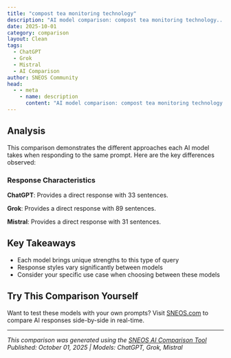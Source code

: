 ```yaml
---
title: "compost tea monitoring technology"
description: "AI model comparison: compost tea monitoring technology..."
date: 2025-10-01
category: comparison
layout: Clean
tags:
  - ChatGPT
  - Grok
  - Mistral
  - AI Comparison
author: SNEOS Community
head:
  - - meta
    - name: description
      content: "AI model comparison: compost tea monitoring technology..."
---
```


<ChatComparison
  title="compost tea monitoring technology"
  prompt="compost tea monitoring technology"
  :responses='{"ChatGPT": "Compost tea monitoring technology refers to the tools and systems used to track, measure, and analyze the quality and efficacy of compost tea during its brewing and application processes. Compost tea is a liquid extract brewed from compost that contains beneficial microorganisms, nutrients, and organic matter, used to improve soil health and plant growth. Monitoring its characteristics ensures optimal microbial activity, nutrient availability, and overall effectiveness.\n\n### Key Aspects of Compost Tea Monitoring Technology:\n\n1. **Parameters Monitored:**\n - **Microbial Activity:** Concentration and diversity of beneficial bacteria, fungi, and other microorganisms.\n - **Oxygen Levels:** Dissolved oxygen (DO) is critical for aerobic microbes; insufficient oxygen can lead to harmful anaerobic bacteria.\n - **Temperature:** Affects microbial growth rates and diversity.\n - **pH Levels:** Influences microbial activity and nutrient availability.\n - **Electrical Conductivity (EC):** Indicates nutrient concentration.\n - **Turbidity/Color:** Can provide a rough estimate of microbial biomass.\n\n2. **Technologies and Tools:**\n\n - **Dissolved Oxygen Sensors:** Measure oxygen levels to ensure aerobic conditions during brewing.\n - **pH Meters:** Monitors acidity or alkalinity of tea.\n - **Thermometers or Temperature Probes:** Tracks temperature to maintain optimal microbial growth.\n - **Turbidity Meters or Spectrophotometers:** Assesses microbial density.\n - **Microbial DNA Sequencing and qPCR:** Advanced lab techniques to identify microbial species and quantify populations.\n - **Ion-Selective Electrodes:** For monitoring nutrient ions like nitrate, phosphate, or potassium.\n - **Smart Brewing Systems:** Automated compost tea brewers integrate sensors and controls to optimize brewing conditions in real-time.\n - **Mobile Apps and IoT Devices:** Allow remote monitoring, data logging, and analysis.\n\n3. **Applications:**\n - Ensuring consistent quality and effectiveness of compost tea.\n - Preventing the growth of harmful pathogens.\n - Calibrating brewing times and ingredient ratios.\n - Researching microbial ecology and interactions in compost tea.\n - Providing data for agronomic decision-making.\n\n### Examples of Compost Tea Monitoring Products:\n\n- **Aquaforest O2 or Hach DO meters:** Portable dissolved oxygen meters.\n- **Bluelab pH and EC meters:** Popular in horticulture for monitoring liquid nutrient solutions.\n- **Aranet Wireless Sensors:** For remote temperature and humidity monitoring.\n- **Custom IoT Sensor Platforms:** Some organizations develop tailored compost tea monitoring setups using Arduino or Raspberry Pi-based sensors.\n\n### Summary\nEffective compost tea monitoring technology combines real-time sensing, microbial analysis, and data management to ensure that brewed compost tea is rich in beneficial organisms and nutrients. This improves its performance as a soil amendment and plant growth enhancer.\n\nIf you want, I can provide recommendations for specific products or discuss how to set up your own compost tea monitoring system. Would you like that?", "Grok": "Compost tea, a nutrient-rich solution made by steeping compost in water, is widely used in organic farming and gardening to boost soil health and plant growth. However, producing high-quality compost tea requires careful monitoring to ensure beneficial microbial activity, prevent contamination, and maintain optimal conditions. Advances in technology have made it easier to monitor and manage the production of compost tea. Below is an overview of compost tea monitoring technologies and tools, as well as their applications.\n\n---\n\n### 1. Key Parameters for Monitoring Compost Tea\nTo ensure the quality of compost tea, the following parameters are commonly monitored:\n- **Dissolved Oxygen (DO):** Aerobic conditions are essential for beneficial microbial activity. Low oxygen levels can lead to anaerobic conditions, fostering harmful pathogens.\n- **pH Levels:** The acidity or alkalinity of the tea impacts microbial activity and nutrient availability.\n- **Temperature:** Temperature influences microbial growth rates. Excessive heat or cold can harm beneficial microbes.\n- **Electrical Conductivity (EC):** Measures nutrient concentration in the solution. High EC may indicate over-fertilization or salt buildup.\n- **Microbial Activity/Diversity:** Ensuring a healthy population of beneficial microorganisms (e.g., bacteria, fungi, protozoa) is critical.\n- **Pathogen Presence:** Monitoring for harmful pathogens like E. coli or Salmonella is essential for safety.\n- **Nutrient Content:** Checking for levels of nitrogen, phosphorus, potassium, and other micronutrients.\n\n---\n\n### 2. Compost Tea Monitoring Technologies\nSeveral technologies and tools are available for monitoring compost tea production. These range from simple handheld devices to advanced automated systems:\n\n#### a) Dissolved Oxygen (DO) Meters\n- **Purpose:** Measure the oxygen concentration in the liquid to ensure aerobic conditions (typically \u003E6 mg/L is ideal).\n- **Technology:** Handheld or portable DO meters with probes are commonly used. Some systems integrate DO sensors with data logging for continuous monitoring.\n- **Examples:** YSI ProODO, Hanna Instruments DO meters.\n- **Benefit:** Prevents anaerobic fermentation, which can produce harmful compounds or pathogens.\n\n#### b) pH and EC Meters\n- **Purpose:** Monitor the acidity/alkalinity (pH) and nutrient concentration (EC) of the tea.\n- **Technology:** Handheld pH and EC meters or combined pH/EC probes for quick measurements. Advanced systems may include continuous monitoring with alarms for deviations.\n- **Examples:** Bluelab pH Pen, Hanna Combo pH/EC/TDS Tester.\n- **Benefit:** Ensures optimal conditions for microbial activity and nutrient availability (ideal pH for compost tea is typically 6.5\u20138.5).\n\n#### c) Temperature Sensors\n- **Purpose:** Track the temperature of the compost tea brew to maintain an optimal range (typically 65\u201375\u00B0F or 18\u201324\u00B0C).\n- **Technology:** Digital thermometers, infrared sensors, or submersible temperature probes.\n- **Examples:** ThermoPro Digital Thermometer, aquarium-grade submersible sensors.\n- **Benefit:** Prevents overheating or chilling, which can harm beneficial microbes.\n\n#### d) Microbial Analysis Tools\n- **Purpose:** Assess the diversity and activity of microorganisms in compost tea.\n- **Technology:**\n - **Microscopy:** Direct observation of microbial populations (e.g., bacteria, fungi, nematodes) using a compound microscope (400x\u20131000x magnification).\n - **Plate Counting:** Culturing samples on agar plates to estimate microbial populations.\n - **DNA Sequencing:** Advanced labs use qPCR or next-generation sequencing (NGS) to identify specific microbial communities.\n- **Benefit:** Confirms the presence of beneficial microbes and absence of pathogens.\n- **Note:** DIY microscopy is affordable for small-scale growers, while DNA-based analysis is more suited for commercial operations.\n\n#### e) Pathogen Detection Kits\n- **Purpose:** Identify harmful pathogens that may develop under poor brewing conditions.\n- **Technology:** Test strips, ELISA kits, or portable PCR devices for detecting pathogens like E. coli or Salmonella.\n- **Examples:** 3M Petrifilm, Bio-Rad iQ-Check PCR kits.\n- **Benefit:** Ensures compost tea is safe for application, especially in food production systems.\n\n#### f) Automated Monitoring Systems\n- **Purpose:** Provide real-time data on multiple parameters (DO, pH, EC, temperature) during compost tea brewing.\n- **Technology:** IoT (Internet of Things) devices and sensors integrated with data logging and mobile apps for remote monitoring.\n- **Examples:** Custom-built systems using Arduino or Raspberry Pi, commercial solutions like Growlink or Aqualabo water quality systems.\n- **Benefit:** Reduces manual labor, provides alerts for suboptimal conditions, and logs data for analysis.\n\n#### g) Nutrient Testing Kits\n- **Purpose:** Measure macro- and micronutrient levels in compost tea for balanced application.\n- **Technology:** Colorimetric test kits (e.g., for nitrate, phosphate) or portable soil/liquid nutrient analyzers.\n- **Examples:** LaMotte Liquid Nutrient Test Kits, Hach Nutrient Analyzers.\n- **Benefit:** Helps tailor compost tea to specific crop needs and prevents over- or under-fertilization.\n\n---\n\n### 3. Applications of Monitoring Technology\n- **Small-Scale Growers/Gardeners:** Handheld DO, pH, and temperature meters are cost-effective for hobbyists and small farms to ensure quality during brewing.\n- **Commercial Farms:** Automated systems with IoT integration allow large-scale producers to monitor multiple batches simultaneously and maintain consistent quality.\n- **Research and Development:** Microbial analysis and pathogen detection are critical in academic or industrial research to study compost tea efficacy and safety.\n- **Organic Certification:** Monitoring data (e.g., microbial diversity, pathogen absence) can support compliance with organic farming standards.\n\n---\n\n### 4. Emerging Trends in Compost Tea Monitoring\n- **IoT and Data Analytics:** Smart sensors connected to cloud platforms can predict optimal brewing times and conditions using machine learning algorithms.\n- **Portable Spectroscopy:** Handheld devices using near-infrared (NIR) spectroscopy to analyze nutrient content and microbial activity without lab testing.\n- **Microbial Biosensors:** Development of rapid, on-site sensors to detect specific microbial groups or pathogens in real time.\n- **Sustainability Focus:** Energy-efficient monitoring tools and solar-powered sensors for off-grid compost tea production.\n\n---\n\n### 5. Challenges and Considerations\n- **Cost:** Advanced systems (e.g., IoT, DNA sequencing) can be expensive for small-scale growers. Basic tools like pH meters and microscopes are more affordable.\n- **Calibration and Maintenance:** Sensors and meters require regular calibration to ensure accuracy.\n- **Interpretation of Data:** Understanding microbial diversity or nutrient levels may require training or expert consultation.\n- **Standardization:** There is a lack of universal standards for compost tea quality, making it harder to set benchmarks for monitoring.\n\n---\n\n### 6. Recommendations for Effective Monitoring\n- **Start Simple:** For beginners, invest in basic tools like a DO meter, pH meter, and thermometer to monitor essential parameters.\n- **Regular Testing:** Test compost tea at multiple stages (start, mid-brew, end) to track changes and adjust conditions.\n- **Integrate Technology Gradually:** As operations scale, consider automated systems to save time and improve precision.\n- **Safety First:** Always test for pathogens, especially if applying compost tea to edible crops.\n- **Record Keeping:** Maintain logs of monitoring data to identify trends and improve brewing recipes over time.\n\n---\n\nBy leveraging these monitoring technologies, growers can produce consistent, high-quality compost tea that maximizes plant health and minimizes risks. If you\u0027re looking for specific product recommendations, DIY solutions (e.g., building an Arduino-based monitoring system), or guidance on monitoring protocols, let me know!", "Mistral": "Compost tea is a liquid extract made by steeping compost in water. It\u0027s used to improve plant growth and health, and to suppress diseases. Monitoring the quality and effectiveness of compost tea involves several key parameters. Here are some technologies and methods used for compost tea monitoring:\n\n1. **Temperature Monitoring:**\n - Compost tea is typically brewed using a compost tea brewer, which should maintain an optimal temperature ( usually between 65-85\u00B0F or 18-29\u00B0C) to encourage beneficial microbe growth.\n - Temperature probes and data loggers can be used to monitor temperature throughout the brewing process.\n\n2. **Dissolved Oxygen (DO) Monitoring:**\n - Adequate oxygen levels ( above 6 ppm) are crucial for aerobic microbe growth.\n - DO meters can be used to monitor oxygen levels in the compost tea.\n\n3. **pH Monitoring:**\n - The pH of compost tea should be within a range suitable for plant growth, typically between 6.0 and 7.5.\n - pH meters can be used to monitor pH levels.\n\n4. **Microscopic Analysis:**\n - Microscopes can be used to observe and quantify the beneficial microbes in compost tea, such as bacteria, fungi, protozoa, and nematodes.\n - This can help ensure that the tea has a diverse and abundant microbial population.\n\n5. **Nutrient Analysis:**\n - Compost tea can be analyzed for its nutrient content, such as nitrogen, phosphorus, and potassium.\n - This can be done using laboratory tests or portable nutrient meters.\n\n6. **Electrical Conductivity (EC) Monitoring:**\n - EC meters can be used to measure the salinity of compost tea, which can affect plant growth if too high.\n\n7. **Biological Assays:**\n - Biological assays can be used to test the effectiveness of compost tea in promoting plant growth and suppressing diseases.\n - This can involve growing plants in compost tea and observing their growth and health compared to control plants.\n\n8. **Automated Brewing Systems:**\n - Some compost tea brewers come with built-in sensors and automated controls for monitoring and maintaining optimal temperature, oxygen, and pH levels.\n\n9. **Data Logging and Software:**\n - Data loggers can be used to record and store monitoring data.\n - Software can be used to analyze this data and generate reports.\n\nRegular monitoring and testing can help ensure that compost tea is brewed correctly and consistently, and that it provides the desired benefits to plants."}' 
  published-date="16:39"
/>

## Analysis

This comparison demonstrates the different approaches each AI model takes when responding to the same prompt. Here are the key differences observed:

### Response Characteristics

**ChatGPT**: Provides a direct response with 33 sentences. 

**Grok**: Provides a direct response with 89 sentences. 

**Mistral**: Provides a direct response with 31 sentences. 

## Key Takeaways

- Each model brings unique strengths to this type of query
- Response styles vary significantly between models
- Consider your specific use case when choosing between these models

## Try This Comparison Yourself

Want to test these models with your own prompts? Visit [SNEOS.com](https://sneos.com) to compare AI responses side-by-side in real-time.

---

*This comparison was generated using the [SNEOS AI Comparison Tool](https://sneos.com)*
*Published: October 01, 2025 | Models: ChatGPT, Grok, Mistral*

